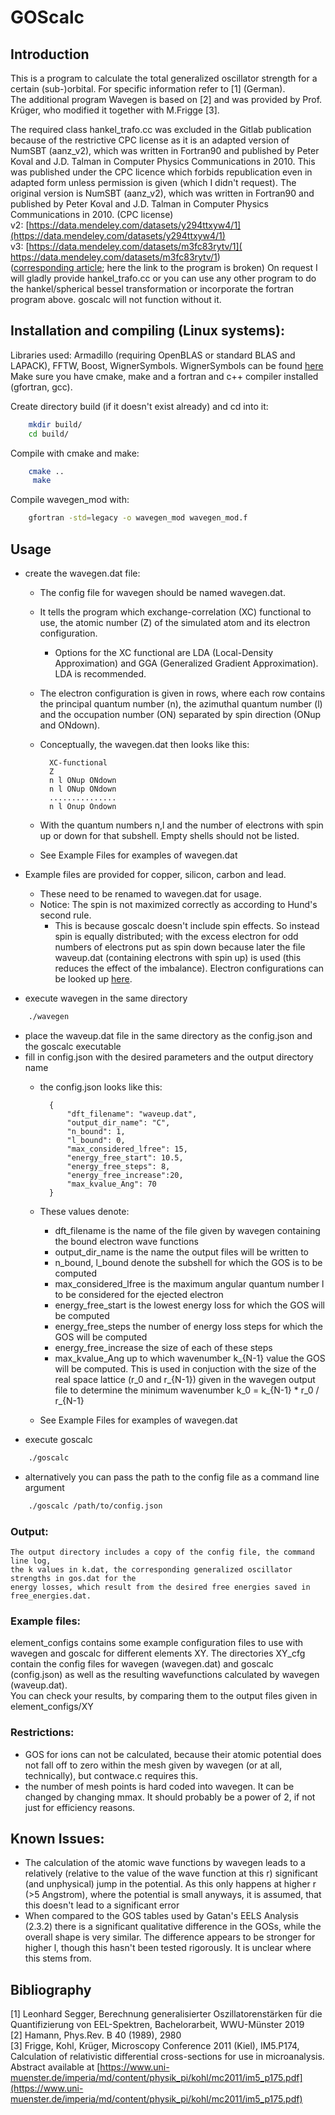 # GOScalc

## Introduction

This is a program to calculate the total generalized oscillator strength for a certain (sub-)orbital.
For specific information refer to [1] (German).  
The additional program Wavegen is based on [2] and was provided by Prof. Krüger, who modified it together with M.Frigge [3].

The required class hankel_trafo.cc was excluded in the Gitlab publication because of the restrictive CPC license as it is an adapted version of
NumSBT (aanz_v2), which was written in Fortran90 and published by Peter Koval and J.D. Talman in Computer Physics Communications in 2010.
This was published under the CPC licence which forbids republication even in adapted form unless permission is given (which I didn't request).
The original version is NumSBT (aanz_v2), which was written in Fortran90 and published by Peter Koval and J.D. Talman in Computer Physics Communications in 2010. (CPC license)  
	 v2: [https://data.mendeley.com/datasets/y294ttxyw4/1](https://data.mendeley.com/datasets/y294ttxyw4/1)  
	 v3: [https://data.mendeley.com/datasets/m3fc83rytv/1]( https://data.mendeley.com/datasets/m3fc83rytv/1)  
	 ([corresponding article](https://www.sciencedirect.com/science/article/pii/S0010465508003329 ); here the link to the program is broken)
On request I will gladly provide hankel_trafo.cc or you can use any other program to do the hankel/spherical bessel transformation or incorporate the fortran program above. goscalc will not function without it.

## Installation and compiling (Linux systems):
Libraries used: Armadillo (requiring OpenBLAS or standard BLAS and LAPACK), FFTW, Boost, WignerSymbols. WignerSymbols can be found [here](https://github.com/joeydumont/wignerSymbols)<!--- TODO: is superlu needed?-->  
Make sure you have cmake, make and a fortran and c++ compiler installed (gfortran, gcc).

Create directory build (if it doesn't exist already) and cd into it:
```bash
	mkdir build/
	cd build/
```
Compile with cmake and make:
```bash
    cmake ..
     make
```
Compile wavegen_mod with:
```bash
	gfortran -std=legacy -o wavegen_mod wavegen_mod.f
```

## Usage

+ create the wavegen.dat file:
    + The config file for wavegen should be named wavegen.dat.
    +	It tells the program which exchange-correlation (XC) functional to use,
        the atomic number (Z) of the simulated atom and its electron configuration.
        + Options for the XC functional are LDA (Local-Density Approximation) and GGA (Generalized Gradient Approximation). LDA is recommended.
	+ The electron configuration is given in rows, where each row contains the principal quantum number (n),
	   the azimuthal quantum number (l) and the occupation number (ON) separated by spin direction (ONup and ONdown).
    + Conceptually, the wavegen.dat then looks like this:

            XC-functional
            Z
            n l ONup ONdown
            n l ONup ONdown
            ...............
            n l Onup Ondown

    + With the quantum numbers n,l and the number of electrons with spin up or down for that subshell.
	   Empty shells should not be listed.
    + See Example Files for examples of wavegen.dat

+ Example files are provided for copper, silicon, carbon and lead.
	+ These need to be renamed to wavegen.dat for usage.
	+ Notice: The spin is not maximized correctly as according to Hund's second rule.
        + 	This is because goscalc doesn't include spin effects.
        	     So instead spin is equally distributed; with the excess electron for odd numbers of electrons put as spin down because later the file waveup.dat (containing electrons with spin up) is used
            	(this reduces the effect of the imbalance).
	Electron configurations can be looked up [here](https://sciencenotes.org/list-of-electron-configurations-of-elements/).
+ execute wavegen in the same directory
```bash
    ./wavegen
```
+ place the waveup.dat file in the same directory as the config.json and the goscalc executable
+ fill in config.json with the desired parameters and the output directory name
    + the config.json looks like this:

            {
            	"dft_filename": "waveup.dat",
            	"output_dir_name": "C",
            	"n_bound": 1,
            	"l_bound": 0,
            	"max_considered_lfree": 15,
            	"energy_free_start": 10.5,
            	"energy_free_steps": 8,
            	"energy_free_increase":20,
            	"max_kvalue_Ang": 70
            }

    + These values denote:
        + dft_filename is the name of the file given by wavegen containing the bound electron wave functions
        + output_dir_name is the name the output files will be written to
        + n_bound, l_bound denote the subshell for which the GOS is to be computed
        + max_considered_lfree is the maximum angular quantum number l  to be considered for the ejected electron
        + energy_free_start is the lowest energy loss for which the GOS will be computed
        + energy_free_steps the number of energy loss steps  for which the GOS will be computed
        + energy_free_increase the size of each of these steps
        + max_kvalue_Ang up to which wavenumber k_{N-1} value the GOS will be computed. This is used in conjuction with the size of the real space lattice (r_0 and r_{N-1}) given in the wavegen output file to determine the minimum wavenumber k_0 = k_{N-1} * r_0 / r_{N-1}
    + See Example Files for examples of wavegen.dat
+ execute goscalc
```bash
    ./goscalc
```
+ alternatively you can pass the path to the config file as a command line argument
```bash
    ./goscalc /path/to/config.json
```

### Output:
	The output directory includes a copy of the config file, the command line log,
    the k values in k.dat, the corresponding generalized oscillator strengths in gos.dat for the
	energy losses, which result from the desired free energies saved in free_energies.dat.

### Example files:
element_configs contains some example configuration files to use with wavegen and goscalc for different elements XY.
The directories  XY_cfg contain the config files for wavegen (wavegen.dat) and goscalc (config.json) as well as the resulting wavefunctions calculated by wavegen (waveup.dat).  
You can check your results, by comparing them to the output files given in element_configs/XY

### Restrictions:
+ GOS for ions can not be calculated, because their atomic potential does not fall off to zero within the mesh given by wavegen (or at all, technically), but contwace.c requires this.
+ the number of mesh points is hard coded into wavegen. It can be changed by changing mmax. It should probably be a power of 2, if not just for efficiency reasons.

## Known Issues:
+ The calculation of the atomic wave functions by wavegen leads to a relatively (relative to the value of the wave function at this r) significant (and unphysical) jump in the potential.
	As this only happens at higher r (>5 Angstrom), where the potential is small anyways, it is assumed, that this doesn't lead to a significant error
+ When compared to the GOS tables used by Gatan's EELS Analysis (2.3.2) there is a significant qualitative difference in the GOSs, while the overall shape is very similar.
	The difference appears to be stronger for higher l, though this hasn't been tested rigorously. It is unclear where this stems from.

## Bibliography
[1] Leonhard Segger, Berechnung generalisierter Oszillatorenstärken für die Quantifizierung von EEL-Spektren, Bachelorarbeit, WWU-Münster 2019 <!---TODO: Add link to AG Website as soon as thesis is up-->  
[2] Hamann, Phys.Rev. B 40 (1989), 2980  
[3] Frigge, Kohl, Krüger, Microscopy Conference 2011 (Kiel), IM5.P174, <!--- TODO: Citation from proceedings journal -->
	Calculation of relativistic differential cross-sections for use in microanalysis. Abstract available at [https://www.uni-muenster.de/imperia/md/content/physik_pi/kohl/mc2011/im5_p175.pdf](https://www.uni-muenster.de/imperia/md/content/physik_pi/kohl/mc2011/im5_p175.pdf)  
